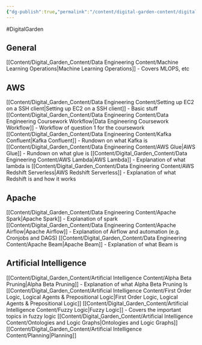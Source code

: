 ```yaml
---
{"dg-publish":true,"permalink":"/content/digital-garden-content/digital-garden-content/","tags":["gardenEntry"],"created":"2025-04-08T18:19:04.978+05:30","updated":"2025-04-08T20:08:42.552+05:30"}
---
```


#DigitalGarden

## General
[[Content/Digital_Garden_Content/Data Engineering Content/Machine Learning Operations\|Machine Learning Operations]] - Covers MLOPS, etc
## AWS
[[Content/Digital_Garden_Content/Data Engineering Content/Setting up EC2 on a SSH client\|Setting up EC2 on a SSH client]] - Basic stuff
[[Content/Digital_Garden_Content/Data Engineering Content/Data Engineering Coursework Workflow\|Data Engineering Coursework Workflow]] - Workflow of question 1 for the coursework
[[Content/Digital_Garden_Content/Data Engineering Content/Kafka Confluent\|Kafka Confluent]] - Rundown on what Kafka is
[[Content/Digital_Garden_Content/Data Engineering Content/AWS Glue\|AWS Glue]] - Rundown on what glue is
[[Content/Digital_Garden_Content/Data Engineering Content/AWS Lambda\|AWS Lambda]] - Explanation of what lambda is
[[Content/Digital_Garden_Content/Data Engineering Content/AWS Redshift Serverless\|AWS Redshift Serverless]] - Explanation of what Redshift is and how it works

## Apache
[[Content/Digital_Garden_Content/Data Engineering Content/Apache Spark\|Apache Spark]] - Explanation of spark
[[Content/Digital_Garden_Content/Data Engineering Content/Apache Airflow\|Apache Airflow]] - Explanation of Airflow and automation (e.g. Cronjobs and DAGS)
[[Content/Digital_Garden_Content/Data Engineering Content/Apache Beam\|Apache Beam]] - Explanation of what Beam is

## Artificial Intelligence 
[[Content/Digital_Garden_Content/Artificial Intelligence Content/Alpha Beta Pruning\|Alpha Beta Pruning]] - Explanation of what Alpha Beta Pruning Is
[[Content/Digital_Garden_Content/Artificial Intelligence Content/First Order Logic, Logical Agents & Prepositional Logic\|First Order Logic, Logical Agents & Prepositional Logic]] 
[[Content/Digital_Garden_Content/Artificial Intelligence Content/Fuzzy Logic\|Fuzzy Logic]] - Covers the important topics in fuzzy logic
[[Content/Digital_Garden_Content/Artificial Intelligence Content/Ontologies and Logic Graphs\|Ontologies and Logic Graphs]]
[[Content/Digital_Garden_Content/Artificial Intelligence Content/Planning\|Planning]]